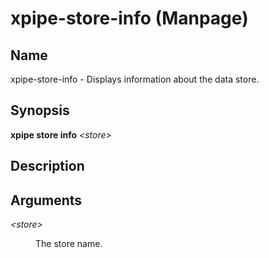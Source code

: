 # xpipe-store-info (Manpage)

<h2 id="_name">Name</h2>
<div class="sectionbody">
<p>xpipe-store-info - Displays information about the data store.</p>
</div>
<div class="sect1">
<h2 id="_synopsis">Synopsis</h2>
<div class="sectionbody">
<div class="paragraph">
<p><strong>xpipe store info</strong> <em>&lt;store&gt;</em></p>
</div>
</div>
</div>
<div class="sect1">
<h2 id="_description">Description</h2>
<div class="sectionbody">

</div>
</div>
<div class="sect1">
<h2 id="_arguments">Arguments</h2>
<div class="sectionbody">
<div class="dlist">
<dl>
<dt class="hdlist1"><em>&lt;store&gt;</em></dt>
<dd>
<p>The store name.</p>
</dd>
</dl>
</div>
</div>
</div>
